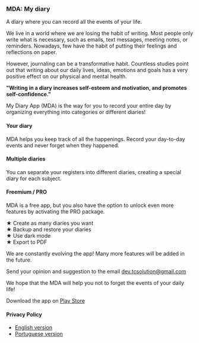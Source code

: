 ### MDA: My diary

A diary where you can record all the events of your life.  

We live in a world where we are losing the habit of writing. Most people only write what is necessary, such as emails, text messages, meeting notes, or reminders. Nowadays, few have the habit of putting their feelings and reflections on paper.  

However, journaling can be a transformative habit. Countless studies point out that writing about our daily lives, ideas, emotions and goals has a very positive effect on our physical and mental health.  

<b>"Writing in a diary increases self-esteem and motivation, and promotes self-confidence."</b>  

My Diary App (MDA) is the way for you to record your entire day by organizing everything into categories or different diaries!  

#### Your diary

MDA helps you keep track of all the happenings. Record your day-to-day events and never forget when they happened.

#### Multiple diaries  

You can separate your registers into different diaries, creating a special diary for each subject.  

#### Freemium / PRO

MDA is a free app, but you also have the option to unlock even more features by activating the PRO package.  

★ Create as many diaries you want  
★ Backup and restore your diaries  
★ Use dark mode  
★ Export to PDF  

We are constantly evolving the app! Many more features will be added in the future.  

Send your opinion and suggestion to the email [dev.tcsolution@gmail.com](mailto:dev.tcsolution@gmail.com) 

We hope that the MDA will help you not to forget the events of your daily life!  

Download the app on [Play Store](https://play.google.com/store/apps/details?id=tech.tcsolution.mda)  

#### Privacy Policy  

* [English version](https://techtcs.github.io/tcsdocs/apps/mda/privacyPolicy/privacy_policy-en.html)  
* [Portuguese version](https://techtcs.github.io/tcsdocs/apps/mda/privacyPolicy/privacy_policy-pt.html)  
